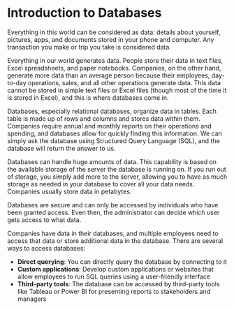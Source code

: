 # Introduction to Databases

Everything in this world can be considered as data: details about yourself, pictures, apps, and documents stored in your phone and computer. Any transaction you make or trip you take is considered data.

Everything in our world generates data. People store their data in text files, Excel spreadsheets, and paper notebooks. Companies, on the other hand, generate more data than an average person because their employees, day-to-day operations, sales, and all other operations generate data. This data cannot be stored in simple text files or Excel files (though most of the time it is stored in Excel), and this is where databases come in.

Databases, especially relational databases, organize data in tables. Each table is made up of rows and columns and stores data within them. Companies require annual and monthly reports on their operations and spending, and databases allow for quickly finding this information. We can simply ask the database using Structured Query Language (SQL), and the database will return the answer to us.

Databases can handle huge amounts of data. This capability is based on the available storage of the server the database is running on. If you run out of storage, you simply add more to the server, allowing you to have as much storage as needed in your database to cover all your data needs. Companies usually store data in petabytes.

Databases are secure and can only be accessed by individuals who have been granted access. Even then, the administrator can decide which user gets access to what data.

Companies have data in their databases, and multiple employees need to access that data or store additional data in the database. There are several ways to access databases:

- **Direct querying**: You can directly query the database by connecting to it
- **Custom applications**: Develop custom applications or websites that allow employees to run SQL queries using a user-friendly interface
- **Third-party tools**: The database can be accessed by third-party tools like Tableau or Power BI for presenting reports to stakeholders and managers